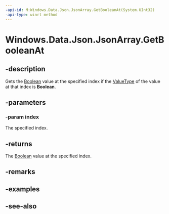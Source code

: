 ----api-id: M:Windows.Data.Json.JsonArray.GetBooleanAt(System.UInt32)
-api-type: winrt method
---<!-- Method syntaxpublic bool GetBooleanAt(System.UInt32 index)--># Windows.Data.Json.JsonArray.GetBooleanAt## -descriptionGets the [Boolean](https://msdn.microsoft.com/library/system.boolean.aspx) value at the specified index if the [ValueType](ijsonvalue_valuetype.md) of the value at that index is **Boolean**.## -parameters### -param indexThe specified index.## -returnsThe [Boolean](https://msdn.microsoft.com/library/system.boolean.aspx) value at the specified index.## -remarks## -examples## -see-also